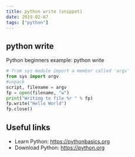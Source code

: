 ```yaml
---
title: python write (snippet)
date: 2019-02-07
tags: ["python"]
---
```


## python write

Python beginners example: python write

```python
# from sys module import a member called 'argv'
from sys import argv
#unpack
script, filename = argv
fp = open(filename, "w")
print("Writing to file %r " % fp)
fp.write("Hello World")
fp.close()


```

## Useful links

- Learn Python: https://pythonbasics.org
- Download Python: https://python.org
